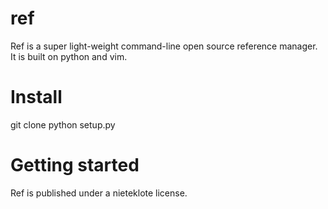 ref
===
Ref is a super light-weight command-line open source reference manager.
It is built on python and vim.

Install
===
git clone
python setup.py

Getting started
===


Ref is published under a nieteklote license.
